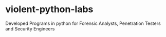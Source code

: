 # violent-python-labs
Developed Programs in python for Forensic Analysts, Penetration Testers and Security Engineers
